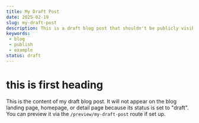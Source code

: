 ```yaml
---
title: My Draft Post
date: 2025-02-19
slug: my-draft-post
description: This is a draft blog post that shouldn't be publicly visible yet.
keywords: 
 - blog
 - publish
 - example
status: draft
---
```


# this is first heading
This is the content of my draft blog post. It will not appear on the blog landing page, homepage, or detail page because its status is set to "draft". You can preview it via the `/preview/my-draft-post` route if set up.
